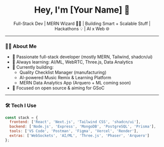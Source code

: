 <h1 align="center">Hey, I'm [Your Name] 👋</h1>
<p align="center">
  Full-Stack Dev | MERN Wizard 🧙‍♂️ | Building Smart + Scalable Stuff | Hackathons 💡 | AI x Web 🌐
</p>

---

### 🧑‍💻 About Me

- 🚀 Passionate full-stack developer (mostly MERN, Tailwind, shadcn/ui)
- 🧠 Always learning: AI/ML, WebRTC, Three.js, Data Analytics
- 🎯 Currently building:
  - Quality Checklist Manager (manufacturing)
  - AI-powered Music Remix & Learning Platform
  - MERN Data Analytics App (Arquero + ML coming soon)
- 🌱 Focused on open source & aiming for GSoC

---

### 🛠️ Tech I Use

```js
const stack = {
  frontend: ['React', 'Next.js', 'Tailwind CSS', 'shadcn/ui'],
  backend: ['Node.js', 'Express', 'MongoDB', 'PostgreSQL', 'Prisma'],
  tools: ['VS Code', 'Postman', 'Figma', 'Vercel', 'Render'],
  extras: ['WebSockets', 'AI/ML', 'Three.js', 'Phaser', 'Arquero']
};
